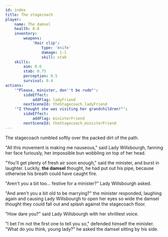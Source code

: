 ```yaml
---
id: index
title: The stagecoach
player:
    name: The damsel
    health: 8-8
    inventory:
        weapons:
            'Hair clip':
                type: 'knife'
                damage: 1-1
                skill: stab
    skills:
        aim: 0.6
        stab: 0.75
        perception: 0.5
        survival: 0.4
actions:
    '"Please, minister, don''t be rude"':
        sideEffect:
            addFlag: ladyFriend
        nextSceneId: theStagecoach_ladyFriend
    '"I thought she was visiting her grandchildren!"':
        sideEffect:
            addFlag: ministerFriend
        nextSceneId: theStagecoach_ministerFriend
---
```


The stagecoach rumbled softly over the packed dirt of the path.

"All this movement is making me nauseous," said Lady Willsbourgh, fanning her face furiously, her impossible bun wobbling on top of her head.

"You'll get plenty of fresh air soon enough," said the minister, and burst in laughter. Luckily, **the damsel** thought, he had put out his pipe, because otherwise his breath could have caught fire.

"Aren't you a bit too... festive for a minister?" Lady Willsbourgh asked.

"And aren't you a bit old to be marrying?" the minister responded, laughing again and causing Lady Willsbourgh to open her eyes so wide the damsel thought they could fall out and splash against the stagecoach floor.

"How dare you?" said Lady Willsbourgh with her shrilliest voice.

"I bet I'm not the first one to tell you so," defended himself the minister. "What do you think, young lady?" he asked the damsel sitting by his side.
